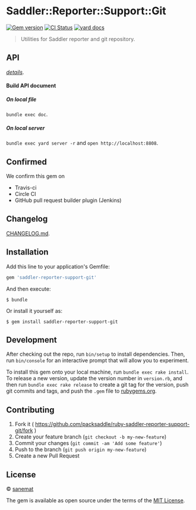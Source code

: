 # Saddler::Reporter::Support::Git

[![Gem version][gem-image]][gem-url] [![CI Status][ci-image]][ci-url] [![yard docs][docs-image]][docs-url]

> Utilities for Saddler reporter and git repository.


## API


*[details][docs-url]*.


#### Build API document

##### On local file

`bundle exec doc`.

##### On local server

`bundle exec yard server -r` and `open http://localhost:8808`.

## Confirmed

We confirm this gem on

* Travis-ci
* Circle CI
* GitHub pull request builder plugin (Jenkins)


## Changelog

[CHANGELOG.md](./CHANGELOG.md).


## Installation

Add this line to your application's Gemfile:

```ruby
gem 'saddler-reporter-support-git'
```

And then execute:

    $ bundle

Or install it yourself as:

    $ gem install saddler-reporter-support-git


## Development

After checking out the repo, run `bin/setup` to install dependencies. Then, run `bin/console` for an interactive prompt that will allow you to experiment.

To install this gem onto your local machine, run `bundle exec rake install`. To release a new version, update the version number in `version.rb`, and then run `bundle exec rake release` to create a git tag for the version, push git commits and tags, and push the `.gem` file to [rubygems.org](https://rubygems.org).


## Contributing

1. Fork it ( https://github.com/packsaddle/ruby-saddler-reporter-support-git/fork )
2. Create your feature branch (`git checkout -b my-new-feature`)
3. Commit your changes (`git commit -am 'Add some feature'`)
4. Push to the branch (`git push origin my-new-feature`)
5. Create a new Pull Request


## License

© [sanemat](http://sane.jp)

The gem is available as open source under the terms of the [MIT License](http://opensource.org/licenses/MIT).

[ci-url]: https://circleci.com/gh/packsaddle/ruby-saddler-reporter-support-git
[ci-image]: https://img.shields.io/circleci/build/github/packsaddle/ruby-saddler-reporter-support-git?style=flat-square
[gem-url]: https://rubygems.org/gems/saddler-reporter-support-git
[gem-image]: http://img.shields.io/gem/v/saddler-reporter-support-git.svg?style=flat-square
[docs-url]: http://www.rubydoc.info/gems/saddler-reporter-support-git
[docs-image]: https://img.shields.io/badge/yard-docs-blue.svg?style=flat-square
